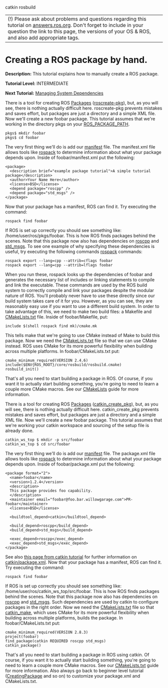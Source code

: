 

<!--
// @@ Buildsystem macro
function Buildsystem(sections) {
 var dotversion = ".buildsystem."

 // Tag shows unless already tagged
 $.each(sections.show,
 function() {
 $("div" + dotversion + this).not(".versionshow,.versionhide").addClass("versionshow")
 }
 )

 // Tag hides unless already tagged
 $.each(sections.hide,
 function() {
 $("div" + dotversion + this).not(".versionshow,.versionhide").addClass("versionhide")
 }
 )

 // Show or hide according to tag
 $(".versionshow").removeClass("versionshow").filter("div").show()
 $(".versionhide").removeClass("versionhide").filter("div").hide()
}

function getURLParameter(name) {
 return decodeURIComponent(
 (
 new RegExp(
 '[?|&]' + name + '=' + '([^&;]+?)(&|#|;|$)'
 ).exec(location.search) || [,""]
 )[1].replace(/\+/g, '%20')
 ) || null;
}

$(document).ready(function() {
 var activesystem = "catkin";
 var url\_distro = getURLParameter('buildsystem');
 if (url\_distro)
 {
 activesystem = url\_distro;
 }
 $("div.buildsystem").not("."+activesystem).hide();
 $("#"+activesystem).click();
 $("input.version:hidden").each(function() {
 var bg = $(this).attr("value").split(":");
 $("div.version." + bg[0]).css("background-color", bg[1]).removeClass(bg[0])
 });
})
 // -->

 catkin 
 rosbuild 

|  |
| --- |
| (!) Please ask about problems and questions regarding this tutorial on [answers.ros.org](http://answers.ros.org "http://answers.ros.org"). Don't forget to include in your question the link to this page, the versions of your OS & ROS, and also add appropriate tags. |

# Creating a ROS package by hand.

**Description:** This tutorial explains how to manually create a ROS package.  

**Tutorial Level:** INTERMEDIATE   

**Next Tutorial:** [Managing System Dependencies](/ROS/Tutorials/rosdep "/ROS/Tutorials/rosdep")   

 There is a tool for creating ROS [Packages](/Packages "/Packages") ([roscreate-pkg](/roscreate "/roscreate")), but, as you will see, there is nothing actually difficult here. roscreate-pkg prevents mistakes and saves effort, but packages are just a directory and a simple XML file. Now we'll create a new foobar package. This tutorial assumes that we're working in the directory pkgs on your [ROS\_PACKAGE\_PATH](/ROS/EnvironmentVariables "/ROS/EnvironmentVariables"). 
```
pkgs$ mkdir foobar
pkgs$ cd foobar
```
The very first thing we'll do is add our [manifest](/Manifest "/Manifest") file. The manifest.xml file allows tools like [rospack](/rospack "/rospack") to determine information about what your package depends upon. Inside of foobar/manifest.xml put the following: 
```
<package>
  <description brief="example package tutorial">A simple tutorial package</description>
  <author>Your Name Here</author>
  <license>BSD</license>
  <depend package="roscpp" />
  <depend package="std_msgs" />
</package>
```
Now that your package has a manifest, ROS can find it. Try executing the command: 
```
rospack find foobar
```
If ROS is set up correctly you should see something like: /home/user/ros/pkgs/foobar. This is how ROS finds packages behind the scenes. Note that this package now also has dependencies on [roscpp](/roscpp "/roscpp") and [std\_msgs](/std_msgs "/std_msgs"). To see one example of why specifying these dependencies is useful, try executing the following commands [rospack](/rospack "/rospack") commands: 
```
rospack export --lang=cpp --attrib=cflags foobar
rospack export --lang=cpp --attrib=lflags foobar
```
When you run these, rospack looks up the dependencies of foobar and generates the necessary list of includes or linking statements to compile and link the executable. These commands are used by the ROS build system to correctly compile and link your packages despite the modular nature of ROS. You'll probably never have to use these directly since our build system takes care of it for you. However, as you can see, they are reasonably easy use if you want to use a different build system. In order to take advantage of this, we need to make two build files: a Makefile and [CMakeLists.txt](/CMakeLists "/CMakeLists") file. Inside of foobar/Makefile, put: 
```
include $(shell rospack find mk)/cmake.mk
```
This tells make that we're going to use CMake instead of Make to build this package. Now we need the [CMakeLists.txt](/CMakeLists "/CMakeLists") file so that we can use CMake instead. ROS uses CMake for its more powerful flexibility when building across multiple platforms. In foobar/CMakeLists.txt put: 
```
cmake_minimum_required(VERSION 2.4.6)
include($ENV{ROS_ROOT}/core/rosbuild/rosbuild.cmake)
rosbuild_init()
```
That's all you need to start building a package in ROS. Of course, if you want it to actually start building something, you're going to need to learn a couple more CMake macros. See our [CMakeLists](/CMakeLists "/CMakeLists") guide for more information. 

There is a tool for creating ROS [Packages](/Packages "/Packages") ([catkin\_create\_pkg](/catkin/commands/catkin_create_pkg "/catkin/commands/catkin_create_pkg")), but, as you will see, there is nothing actually difficult here. catkin\_create\_pkg prevents mistakes and saves effort, but packages are just a directory and a simple XML file. Now we'll create a new foobar package. This tutorial assumes that we're working your catkin workspace and sourcing of the setup file is already done. 
```
catkin_ws_top $ mkdir -p src/foobar
catkin_ws_top $ cd src/foobar
```
The very first thing we'll do is add our [manifest](/catkin/package.xml "/catkin/package.xml") file. The package.xml file allows tools like [rospack](/rospack "/rospack") to determine information about what your package depends upon. Inside of foobar/package.xml put the following: 
```
<package format="2">
  <name>foobar</name>
  <version>1.2.4</version>
  <description>
  This package provides foo capability.
  </description>
  <maintainer email="foobar@foo.bar.willowgarage.com">PR-foobar</maintainer>
  <license>BSD</license>

  <buildtool_depend>catkin</buildtool_depend>

  <build_depend>roscpp</build_depend>
  <build_depend>std_msgs</build_depend>

  <exec_depend>roscpp</exec_depend>
  <exec_depend>std_msgs</exec_depend>
</package>
```
See also [this page from catkin tutorial](/catkin/Tutorials/CreatingPackage#ROS.2BAC8-Tutorials.2BAC8-catkin.2BAC8-CreatingPackage.Customizing_the_package.xml "/catkin/Tutorials/CreatingPackage#ROS.2BAC8-Tutorials.2BAC8-catkin.2BAC8-CreatingPackage.Customizing_the_package.xml") for further information on [catkin/package.xml](/catkin/package.xml "/catkin/package.xml"). Now that your package has a manifest, ROS can find it. Try executing the command: 
```
rospack find foobar
```
If ROS is set up correctly you should see something like: /home/user/ros/catkin\_ws\_top/src/foobar. This is how ROS finds packages behind the scenes. Note that this package now also has dependencies on [roscpp](/roscpp "/roscpp") and [std\_msgs](/std_msgs "/std_msgs"). Such dependencies are used by catkin to configure packages in the right order. Now we need the [CMakeLists.txt](/CMakeLists "/CMakeLists") file so that [catkin\_make](/catkin_make "/catkin_make"), which uses CMake for its more powerful flexibility when building across multiple platforms, builds the package. In foobar/CMakeLists.txt put: 
```
cmake_minimum_required(VERSION 2.8.3)
project(foobar)
find_package(catkin REQUIRED roscpp std_msgs)
catkin_package()
```
That's all you need to start building a package in ROS using catkin. Of course, if you want it to actually start building something, you're going to need to learn a couple more CMake macros. See our [CMakeLists.txt](/catkin/CMakeLists.txt "/catkin/CMakeLists.txt") guide for more information. Also always go back to beginner level tutorial ([CreatingPackage](/ROS/Tutorials/CreatingPackage "/ROS/Tutorials/CreatingPackage") and so on) to customize your package.xml and CMakeLists.txt. 

